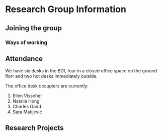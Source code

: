 # Research Group Information

## Joining the group

### Ways of working



## Attendance

We have six desks in the BDI, four in a closed office space on the ground florr and two hot desks immediately outside.

The office desk occupiers are currently:

1. Ellen Visscher
2. Natalia Hong
3. Charles Gadd
4. Sara Matijevic

## Research Projects
